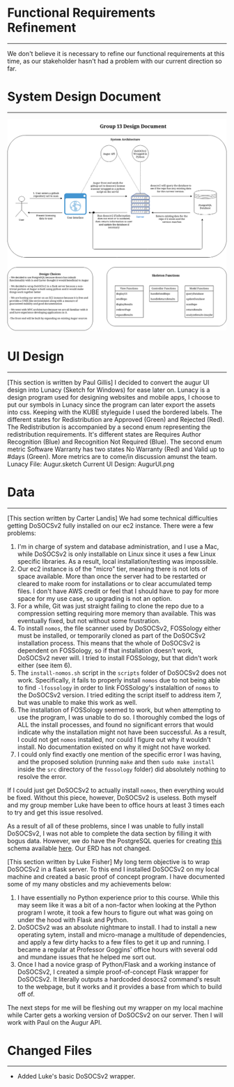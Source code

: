 # Functional Requirements Refinement
---------------------
We don't believe it is necessary to refine our functional requirements at this time, as our stakeholder hasn't had a problem with our current direction so far.

# System Design Document
---------------------
![Sprint 2 Design Document PNG](https://github.com/computationalmystic/augur-group13/blob/master/sprint2/sprint2designdoc.png "Sprint 2 Design Document")

# UI Design
---------------------
[This section is written by Paul Gillis]
I decided to convert the augur UI design into Lunacy (Sketch for Windows) for ease later on. Lunacy is a design program used for designing websites and mobile apps, I choose to put our symbols in Lunacy since the program can later export the assets into css. Keeping with the KUBE styleguide I used the bordered labels. The different states for Redistribution are Approved (Green) and Rejected (Red). The Redistribution is accompanied by a second enum representing the redistribution requirements. It's different states are Requires Author Recognition (Blue) and Recognition Not Required (Blue). The second enum metric Software Warranty has two states No Warranty (Red) and Valid up to #days (Green). More metrics are to come/in discussion amunst the team.
Lunacy File: Augur.sketch
Current UI Design: AugurUI.png

# Data
---------------------
[This section written by Carter Landis]
We had some technical difficulties getting DoSOCSv2 fully installed on our ec2 instance. There were a few problems:

1. I'm in charge of system and database administration, and I use a Mac, while DoSOCSv2 is only installable on Linux since it uses a few Linux specific libraries. As a result, local installation/testing was impossible.
2. Our ec2 instance is of the "micro" tier, meaning there is not lots of space available. More than once the server had to be restarted or cleared to make room for installations or to clear accumulated temp files. I don't have AWS credit or feel that I should have to pay for more space for my use case, so upgrading is not an option. 
3. For a while, Git was just straight failing to clone the repo due to a compression setting requiring more memory than available. This was eventually fixed, but not without some frustration.
4. To install `nomos`, the file scanner used by DoSOCSv2, FOSSology either must be installed, or temporarily cloned as part of the DoSOCSv2 installation process. This means that the whole of DoSOCSv2 is dependent on FOSSology, so if that installation doesn't work, DoSOCSv2 never will. I tried to install FOSSology, but that didn't work either (see item 6).
5. The `install-nomos.sh` script in the `scripts` folder of DoSOCSv2 does not work. Specifically, it fails to properly install `nomos` due to not being able to find `-lfossology` in order to link FOSSology's instalaltion of `nomos` to the DoSOCSv2 version. I tried editing the script itself to address item 7, but was unable to make this work as well.
6. The installation of FOSSology seemed to work, but when attempting to use the program, I was unable to do so. I thoroughly combed the logs of ALL the install processes, and found no significant errors that would indicate why the installation might not have been successful. As a result, I could not get `nomos` installed, nor could I figure out why it wouldn't install. No documentation existed on why it might not have worked.
7. I could only find exactly one mention of the specific error I was having, and the proposed solution (running `make` and then `sudo make install` inside the `src` directory of the `fossology` folder) did absolutely nothing to resolve the error.

If I could just get DoSOCSv2 to actually install `nomos`, then everything would be fixed. Without this piece, however, DoSOCSv2 is useless. Both myself and my group member Luke have been to office hours at least 3 times each to try and get this issue resolved. 

As a result of all of these problems, since I was unable to fully install DoSOCSv2, I was not able to complete the data section by filling it with bogus data. However, we do have the PostgreSQL queries for creating [this](dosocs.png) schema available [here](dosocs.sql). Our ERD has not changed.

[This section written by Luke Fisher]
My long term objective is to wrap DoSOCSv2 in a flask server. To this end I installed DoSOCSv2 on my local machine and created a basic proof of concept program. I have documented some of my many obsticles and my achievements below:

1. I have essentially no Python experience prior to this course. While this may seem like it was a bit of a non-factor when looking at the Python program I wrote, it took a few hours to figure out what was going on under the hood with Flask and Python. 
2. DoSOCSv2 was an absolute nightmare to install. I had to install a new operating sytem, install and micro-manage a multitude of dependencies, and apply a few dirty hacks to a few files to get it up and running. I became a regular at Professor Goggins' office hours with several odd and mundane issues that he helped me sort out.
3. Once I had a novice grasp of Python/Flask and a working instance of DoSOCSv2, I created a simple proof-of-concept Flask wrapper for DoSOCSv2. It literally outputs a hardcoded dosocs2 command's result to the webpage, but it works and it provides a base from which to build off of. 

The next steps for me will be fleshing out my wrapper on my local machine while Carter gets a working version of DoSOCSv2 on our server. Then I will work with Paul on the Augur API.

# Changed Files
---------------------
- Added Luke's basic DoSOCSv2 wrapper.
